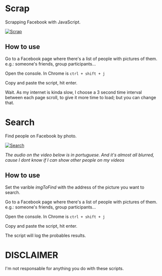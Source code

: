 
# Scrap

Scrapping Facebook with JavaScript.

[![Scrap](http://img.youtube.com/vi/FdpUHNCPKiw/0.jpg)](http://www.youtube.com/watch?v=FdpUHNCPKiw)

## How to use

Go to a Facebook page where there's a list of people with pictures of them. e.g.: someone's friends, group participants...

Open the console. In Chrome is ```ctrl + shift + j```

Copy and paste the script, hit enter.

Wait. As my internet is kinda slow, I choose a 3 second time interval between each page scroll, to give it more time to load; but you can change that.

# Search

Find people on Facebook by photo.

[![Search](http://img.youtube.com/vi/VTQhubR5qk0/0.jpg)](http://www.youtube.com/watch?v=VTQhubR5qk0)

*The audio on the video below is in portuguese. And it's almost all blurred, cause I dont know if I can show other people on my videos*

## How to use

Set the varible *imgToFind* with the address of the picture you want to search.

Go to a Facebook page where there's a list of people with pictures of them. e.g.: someone's friends, group participants...

Open the console. In Chrome is ```ctrl + shift + j```

Copy and paste the script, hit enter.

The script will log the probables results.

# DISCLAIMER

I'm not responsable for anything you do with these scripts.
